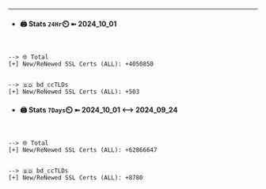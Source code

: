 

---
- #### 🖨️ **Stats** `24Hr`⏲️ ➼ 2024_10_01
```console


--> 🌐 Total
[+] New/ReNewed SSL Certs (ALL): +4050850


--> 🇧🇩 bd_ccTLDs
[+] New/ReNewed SSL Certs (ALL): +503

```

- #### 🖨️ **Stats** `7Days`⏲️ ➼ 2024_10_01 <--> 2024_09_24
```console


--> 🌐 Total
[+] New/ReNewed SSL Certs (ALL): +62866647


--> 🇧🇩 bd_ccTLDs
[+] New/ReNewed SSL Certs (ALL): +8780

```

